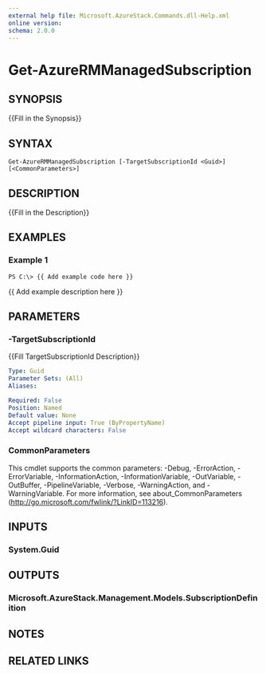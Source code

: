 ```yaml
---
external help file: Microsoft.AzureStack.Commands.dll-Help.xml
online version: 
schema: 2.0.0
---
```


# Get-AzureRMManagedSubscription

## SYNOPSIS
{{Fill in the Synopsis}}

## SYNTAX

```
Get-AzureRMManagedSubscription [-TargetSubscriptionId <Guid>] [<CommonParameters>]
```

## DESCRIPTION
{{Fill in the Description}}

## EXAMPLES

### Example 1
```
PS C:\> {{ Add example code here }}
```

{{ Add example description here }}

## PARAMETERS

### -TargetSubscriptionId
{{Fill TargetSubscriptionId Description}}

```yaml
Type: Guid
Parameter Sets: (All)
Aliases: 

Required: False
Position: Named
Default value: None
Accept pipeline input: True (ByPropertyName)
Accept wildcard characters: False
```

### CommonParameters
This cmdlet supports the common parameters: -Debug, -ErrorAction, -ErrorVariable, -InformationAction, -InformationVariable, -OutVariable, -OutBuffer, -PipelineVariable, -Verbose, -WarningAction, and -WarningVariable. For more information, see about_CommonParameters (http://go.microsoft.com/fwlink/?LinkID=113216).

## INPUTS

### System.Guid

## OUTPUTS

### Microsoft.AzureStack.Management.Models.SubscriptionDefinition

## NOTES

## RELATED LINKS

